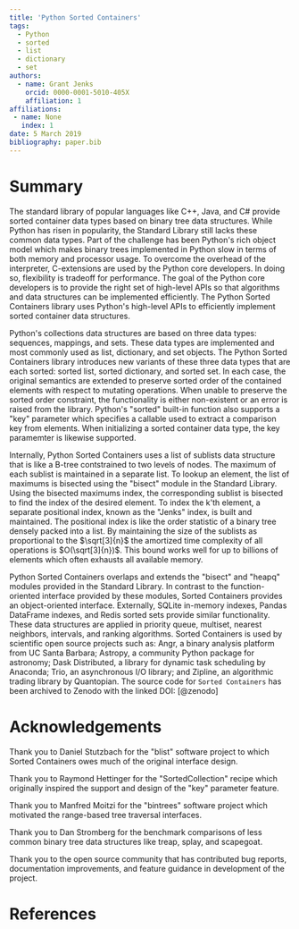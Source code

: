 ```yaml
---
title: 'Python Sorted Containers'
tags:
  - Python
  - sorted
  - list
  - dictionary
  - set
authors:
  - name: Grant Jenks
    orcid: 0000-0001-5010-405X
    affiliation: 1
affiliations:
 - name: None
   index: 1
date: 5 March 2019
bibliography: paper.bib
---
```


# Summary

The standard library of popular languages like C++, Java, and C# provide sorted
container data types based on binary tree data structures. While Python has
risen in popularity, the Standard Library still lacks these common data types.
Part of the challenge has been Python's rich object model which makes binary
trees implemented in Python slow in terms of both memory and processor
usage. To overcome the overhead of the interpreter, C-extensions are used by
the Python core developers. In doing so, flexibility is tradeoff for
performance. The goal of the Python core developers is to provide the right set
of high-level APIs so that algorithms and data structures can be implemented
efficiently. The Python Sorted Containers library uses Python's high-level APIs
to efficiently implement sorted container data structures.

Python's collections data structures are based on three data types: sequences,
mappings, and sets. These data types are implemented and most commonly used as
list, dictionary, and set objects. The Python Sorted Containers library
introduces new variants of these three data types that are each sorted: sorted
list, sorted dictionary, and sorted set. In each case, the original semantics
are extended to preserve sorted order of the contained elements with respect to
mutating operations. When unable to preserve the sorted order constraint, the
functionality is either non-existent or an error is raised from the
library. Python's "sorted" built-in function also supports a "key" parameter
which specifies a callable used to extract a comparison key from elements. When
initializing a sorted container data type, the key paramemter is likewise
supported.

Internally, Python Sorted Containers uses a list of sublists data structure
that is like a B-tree contstrained to two levels of nodes. The maximum of each
sublist is maintained in a separate list. To lookup an element, the list of
maximums is bisected using the "bisect" module in the Standard Library. Using
the bisected maximums index, the corresponding sublist is bisected to find the
index of the desired element. To index the k'th element, a separate positional
index, known as the "Jenks" index, is built and maintained. The positional
index is like the order statistic of a binary tree densely packed into a
list. By maintaining the size of the sublists as proportional to the
$\sqrt[3]{n}$ the amortized time complexity of all operations is
$O(\sqrt[3]{n})$. This bound works well for up to billions of elements which
often exhausts all available memory.

Python Sorted Containers overlaps and extends the "bisect" and "heapq" modules
provided in the Standard Library. In contrast to the function-oriented
interface provided by these modules, Sorted Containers provides an
object-oriented interface. Externally, SQLite in-memory indexes, Pandas
DataFrame indexes, and Redis sorted sets provide similar functionality. These
data structures are applied in priority queue, multiset, nearest neighbors,
intervals, and ranking algorithms. Sorted Containers is used by scientific open
source projects such as: Angr, a binary analysis platform from UC Santa
Barbara; Astropy, a community Python package for astronomy; Dask Distributed, a
library for dynamic task scheduling by Anaconda; Trio, an asynchronous I/O
library; and Zipline, an algorithmic trading library by Quantopian. The source
code for ``Sorted Containers`` has been archived to Zenodo with the linked DOI:
[@zenodo]

# Acknowledgements

Thank you to Daniel Stutzbach for the "blist" software project to which Sorted
Containers owes much of the original interface design.

Thank you to Raymond Hettinger for the "SortedCollection" recipe which
originally inspired the support and design of the "key" parameter feature.

Thank you to Manfred Moitzi for the "bintrees" software project which motivated
the range-based tree traversal interfaces.

Thank you to Dan Stromberg for the benchmark comparisons of less common binary
tree data structures like treap, splay, and scapegoat.

Thank you to the open source community that has contributed bug reports,
documentation improvements, and feature guidance in development of the project.

# References
